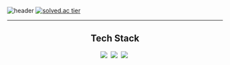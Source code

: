 ![header](https://capsule-render.vercel.app/api?type=waving&color=640AFF&height=230&text=Baek%20Changgwan)
[![solved.ac tier](http://mazassumnida.wtf/api/v2/generate_badge?boj=doci1803)](https://solved.ac/doci1803)
- - -
<h2 align="center">Tech Stack</h2>
<p align="center">
  <img src="https://img.shields.io/badge/Python-informational?style=flat&logo=Python&logoColor=white"/></a>&nbsp 
  <img src="https://img.shields.io/badge/Java-F76C00?style=flat&logo=JAVA&logoColor=white"/></a>&nbsp 
  <img src="https://img.shields.io/badge/MySQL-4479A1?style=flat-square&logo=MySql&logoColor=white"/></a>&nbsp 
</p>
